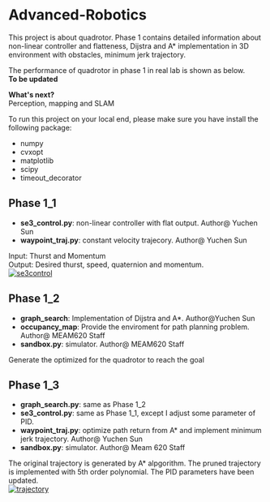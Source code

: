 # Advanced-Robotics
This project is about quadrotor. Phase 1 contains detailed information about non-linear controller and flatteness, Dijstra and A* implementation in 3D environment with obstacles, minimum jerk trajectory.  

The performance of quadrotor in phase 1 in real lab is shown as below.  
**To be updated**

**What's next?**  
Perception, mapping and SLAM  

To run this project on your local end, please make sure you have install the following package:  
* numpy
* cvxopt
* matplotlib
* scipy
* timeout_decorator
## Phase 1_1
* **se3_control.py**: non-linear controller with flat output. Author@ Yuchen Sun
* **waypoint_traj.py**: constant velocity trajecory. Author@ Yuchen Sun  

Input: Thurst and Momentum  
Output: Desired thurst, speed, quaternion and momentum.  
[![se3control](https://res.cloudinary.com/marcomontalbano/image/upload/v1583605140/video_to_markdown/images/google-drive--1rN6hlxb0BuHTR9FpW8b5K12BZ-7a0JM8-c05b58ac6eb4c4700831b2b3070cd403.jpg)](https://drive.google.com/open?id=1rN6hlxb0BuHTR9FpW8b5K12BZ-7a0JM8 "se3control")
## Phase 1_2
* **graph_search**: Implementation of Dijstra and A*. Author@Yuchen Sun
* **occupancy_map**: Provide the enviroment for path planning problem. Author@ MEAM620 Staff
* **sandbox.py**: simulator. Author@ MEAM620 Staff  

Generate the optimized for the quadrotor to reach the goal
## Phase 1_3
* **graph_search.py**: same as Phase 1_2
* **se3_control.py**: same as Phase 1_1, except I adjust some parameter of PID.
* **waypoint_traj.py**: optimize path return from A* and implement minimum jerk trajectory. Author@ Yuchen Sun
* **sandbox.py**: simulator. Author@ Meam 620 Staff  

The original trajectory is generated by A* alpgorithm. The pruned trajectory is implemented with 5th order polynomial. The PID parameters have been updated.  
[![trajectory](https://res.cloudinary.com/marcomontalbano/image/upload/v1583605341/video_to_markdown/images/google-drive--1m9H7YwdQhnuPtpnDyaQe3BDGnVnFu1jL-c05b58ac6eb4c4700831b2b3070cd403.jpg)](https://drive.google.com/open?id=1m9H7YwdQhnuPtpnDyaQe3BDGnVnFu1jL "trajectory")
